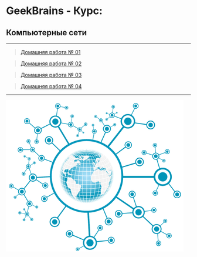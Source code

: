 # GeekBrains - Курс:
## Компьютерные сети
-------------------------------
> [Домашняя работа № 01](Homework_01)

> [Домашняя работа № 02](Homework_02)

> [Домашняя работа № 03](Homework_03)

> [Домашняя работа № 04](Homework_04)

-------------------------------
![Screenshot](NETWORKS_Logo.png "Компьютерные сети")
